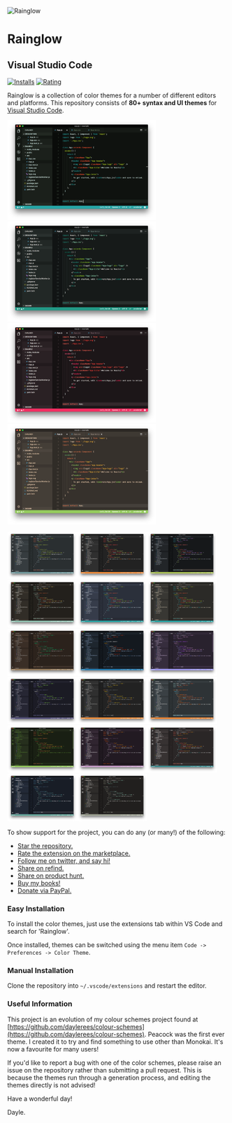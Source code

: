 ![Rainglow](https://avatars1.githubusercontent.com/u/34078479?s=120)

# Rainglow

## Visual Studio Code

[![Installs](https://img.shields.io/vscode-marketplace/d/daylerees.rainglow.svg)](https://marketplace.visualstudio.com/items?itemName=daylerees.rainglow)
[![Rating](https://img.shields.io/vscode-marketplace/r/daylerees.rainglow.svg)](https://marketplace.visualstudio.com/items?itemName=daylerees.rainglow)

Rainglow is a collection of color themes for a number of different editors and platforms. This repository consists of **80+ syntax and UI themes** for [Visual Studio Code](https://code.visualstudio.com/).

<a href="https://raw.githubusercontent.com/rainglow/examples/master/vscode/gloom-contrast.png" target="_blank"><img src="https://raw.githubusercontent.com/rainglow/examples/master/vscode/gloom-contrast.png" width="340" /></a><a href="https://raw.githubusercontent.com/rainglow/examples/master/vscode/kiwi.png" target="_blank"><img src="https://raw.githubusercontent.com/rainglow/examples/master/vscode/kiwi.png" width="340" /></a><a href="https://raw.githubusercontent.com/rainglow/examples/master/vscode/piggy.png" target="_blank"><img src="https://raw.githubusercontent.com/rainglow/examples/master/vscode/piggy.png" width="340" /></a><a href="https://raw.githubusercontent.com/rainglow/examples/master/vscode/earthsong.png" target="_blank"><img src="https://raw.githubusercontent.com/rainglow/examples/master/vscode/earthsong.png" width="340" /></a>

<a href="https://raw.githubusercontent.com/rainglow/examples/master/vscode/tonic.png" target="_blank"><img src="https://raw.githubusercontent.com/rainglow/examples/master/vscode/tonic.png" width="160" /></a><a href="https://raw.githubusercontent.com/rainglow/examples/master/vscode/solarflare.png" target="_blank"><img src="https://raw.githubusercontent.com/rainglow/examples/master/vscode/solarflare.png" width="160" /></a><a href="https://raw.githubusercontent.com/rainglow/examples/master/vscode/rainbow.png" target="_blank"><img src="https://raw.githubusercontent.com/rainglow/examples/master/vscode/rainbow.png" width="160" /></a><a href="https://raw.githubusercontent.com/rainglow/examples/master/vscode/peel.png" target="_blank"><img src="https://raw.githubusercontent.com/rainglow/examples/master/vscode/peel.png" width="160" /></a><a href="https://raw.githubusercontent.com/rainglow/examples/master/vscode/peacocks-in-space.png" target="_blank"><img src="https://raw.githubusercontent.com/rainglow/examples/master/vscode/peacocks-in-space.png" width="160" /></a><a href="https://raw.githubusercontent.com/rainglow/examples/master/vscode/peacock.png" target="_blank"><img src="https://raw.githubusercontent.com/rainglow/examples/master/vscode/peacock.png" width="160" /></a><a href="https://raw.githubusercontent.com/rainglow/examples/master/vscode/mintchoc.png" target="_blank"><img src="https://raw.githubusercontent.com/rainglow/examples/master/vscode/mintchoc.png" width="160" /></a><a href="https://raw.githubusercontent.com/rainglow/examples/master/vscode/legacy.png" target="_blank"><img src="https://raw.githubusercontent.com/rainglow/examples/master/vscode/legacy.png" width="160" /></a><a href="https://raw.githubusercontent.com/rainglow/examples/master/vscode/lavender.png" target="_blank"><img src="https://raw.githubusercontent.com/rainglow/examples/master/vscode/lavender.png" width="160" /></a><a href="https://raw.githubusercontent.com/rainglow/examples/master/vscode/heroku.png" target="_blank"><img src="https://raw.githubusercontent.com/rainglow/examples/master/vscode/heroku.png" width="160" /></a><a href="https://raw.githubusercontent.com/rainglow/examples/master/vscode/halflife.png" target="_blank"><img src="https://raw.githubusercontent.com/rainglow/examples/master/vscode/halflife.png" width="160" /></a><a href="https://raw.githubusercontent.com/rainglow/examples/master/vscode/goldfish.png" target="_blank"><img src="https://raw.githubusercontent.com/rainglow/examples/master/vscode/goldfish.png" width="160" /></a><a href="https://raw.githubusercontent.com/rainglow/examples/master/vscode/glowfish.png" target="_blank"><img src="https://raw.githubusercontent.com/rainglow/examples/master/vscode/glowfish.png" width="160" /></a><a href="https://raw.githubusercontent.com/rainglow/examples/master/vscode/crisp.png" target="_blank"><img src="https://raw.githubusercontent.com/rainglow/examples/master/vscode/crisp.png" width="160" /></a><a href="https://raw.githubusercontent.com/rainglow/examples/master/vscode/bold.png" target="_blank"><img src="https://raw.githubusercontent.com/rainglow/examples/master/vscode/bold.png" width="160" /></a><a href="https://raw.githubusercontent.com/rainglow/examples/master/vscode/azure.png" target="_blank"><img src="https://raw.githubusercontent.com/rainglow/examples/master/vscode/azure.png" width="160" /></a><a href="https://raw.githubusercontent.com/rainglow/examples/master/vscode/arzstotska.png" target="_blank"><img src="https://raw.githubusercontent.com/rainglow/examples/master/vscode/arzstotska.png" width="160" /></a>

To show support for the project, you can do any (or many!) of the following:

- [Star the repository.](https://github.com/rainglow/vscode/stargazers)
- [Rate the extension on the marketplace.](https://marketplace.visualstudio.com/items?itemName=daylerees.rainglow)
- [Follow me on twitter, and say hi!](https://twitter.com/daylerees)
- [Share on refind.](https://refind.com/daylerees?invite=9125a6f6a7)
- [Share on product hunt.](https://www.producthunt.com/)
- [Buy my books!](https://daylerees.com/books/)
- [Donate via PayPal.](https://paypal.me/daylerees)

### Easy Installation

To install the color themes, just use the extensions tab within VS Code and search for 'Rainglow'.

Once installed, themes can be switched using the menu item `Code -> Preferences -> Color Theme`.

### Manual Installation

Clone the repository into `~/.vscode/extensions` and restart the editor.

### Useful Information

This project is an evolution of my colour schemes project found at [https://github.com/daylerees/colour-schemes](https://github.com/daylerees/colour-schemes). Peacock was the first ever theme. I created it to try and find something to use other than Monokai. It's now a favourite for many users!

If you'd like to report a bug with one of the color schemes, please raise an issue on the repository rather than submitting a pull request. This is because the themes run through a generation process, and editing the themes directly is not advised!

Have a wonderful day!

Dayle.
